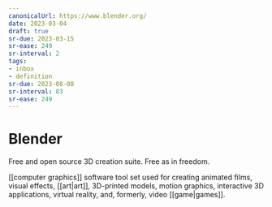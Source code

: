 ```yaml
---
canonicalUrl: https://www.blender.org/
date: 2023-03-04
draft: true
sr-due: 2023-03-15
sr-ease: 249
sr-interval: 2
tags:
- inbox
- definition
sr-due: 2023-08-08
sr-interval: 83
sr-ease: 249
---
```


# Blender

Free and open source 3D creation suite. Free as in freedom.

[[computer graphics]] software tool set used for creating animated films, visual
effects, [[art|art]], 3D-printed models, motion graphics, interactive 3D
applications, virtual reality, and, formerly, video [[game|games]].
